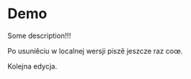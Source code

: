# Demo

Some description!!!


Po usuniêciu w localnej wersji piszê jeszcze raz coœ. 

Kolejna edycja. 
